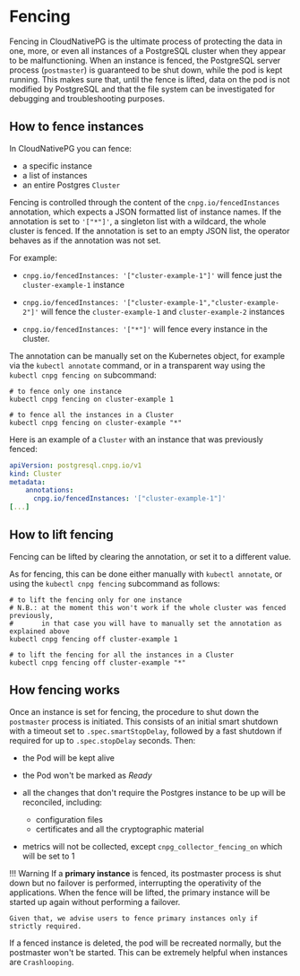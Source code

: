 # Fencing

Fencing in CloudNativePG is the ultimate process of protecting the
data in one, more, or even all instances of a PostgreSQL cluster when they
appear to be malfunctioning. When an instance is fenced, the PostgreSQL server
process (`postmaster`) is guaranteed to be shut down, while the pod is kept running.
This makes sure that, until the fence is lifted, data on the pod is not modified by
PostgreSQL and that the file system can be investigated for debugging and
troubleshooting purposes.

## How to fence instances

In CloudNativePG you can fence:

- a specific instance
- a list of instances
- an entire Postgres `Cluster`

Fencing is controlled through the content of the `cnpg.io/fencedInstances`
annotation, which expects a JSON formatted list of instance names.
If the annotation is set to `'["*"]'`, a singleton list with a wildcard, the
whole cluster is fenced.
If the annotation is set to an empty JSON list, the operator behaves as if the
annotation was not set.

For example:

- `cnpg.io/fencedInstances: '["cluster-example-1"]'` will fence just
  the `cluster-example-1` instance

- `cnpg.io/fencedInstances: '["cluster-example-1","cluster-example-2"]'`
  will fence the `cluster-example-1` and `cluster-example-2` instances

- `cnpg.io/fencedInstances: '["*"]'` will fence every instance in
  the cluster.

The annotation can be manually set on the Kubernetes object, for example via
the `kubectl annotate` command, or in a transparent way using the
`kubectl cnpg fencing on` subcommand:

```shell
# to fence only one instance
kubectl cnpg fencing on cluster-example 1

# to fence all the instances in a Cluster
kubectl cnpg fencing on cluster-example "*"
```

Here is an example of a `Cluster` with an instance that was previously fenced:

```yaml
apiVersion: postgresql.cnpg.io/v1
kind: Cluster
metadata:
    annotations:
      cnpg.io/fencedInstances: '["cluster-example-1"]'
[...]
```

## How to lift fencing

Fencing can be lifted by clearing the annotation, or set it to a different value.

As for fencing, this can be done either manually with `kubectl annotate`, or
using the `kubectl cnpg fencing` subcommand as follows:

```shell
# to lift the fencing only for one instance
# N.B.: at the moment this won't work if the whole cluster was fenced previously,
#       in that case you will have to manually set the annotation as explained above
kubectl cnpg fencing off cluster-example 1

# to lift the fencing for all the instances in a Cluster
kubectl cnpg fencing off cluster-example "*"
```

## How fencing works

Once an instance is set for fencing, the procedure to shut down the
`postmaster` process is initiated. This consists of an initial smart shutdown
with a timeout set to `.spec.smartStopDelay`, followed by a fast shutdown if
required for up to `.spec.stopDelay` seconds. Then:

- the Pod will be kept alive

- the Pod won't be marked as *Ready*

- all the changes that don't require the Postgres instance to be up will be
  reconciled, including:
    - configuration files
    - certificates and all the cryptographic material

- metrics will not be collected, except `cnpg_collector_fencing_on` which will be
  set to 1

!!! Warning
    If a **primary instance** is fenced, its postmaster process
    is shut down but no failover is performed, interrupting the operativity of
    the applications. When the fence will be lifted, the primary instance will be
    started up again without performing a failover.

    Given that, we advise users to fence primary instances only if strictly required.

If a fenced instance is deleted, the pod will be recreated normally, but the
postmaster won't be started. This can be extremely helpful when instances
are `Crashlooping`.
